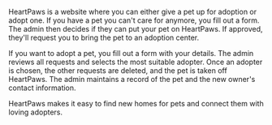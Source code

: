 HeartPaws is a website where you can either give a pet up for adoption or adopt one. If you have a pet you can't care for anymore, you fill out a form. The admin then decides if they can put your pet on HeartPaws. If approved, they'll request you to bring the pet to an adoption center.

If you want to adopt a pet, you fill out a form with your details. The admin reviews all requests and selects the most suitable adopter. Once an adopter is chosen, the other requests are deleted, and the pet is taken off HeartPaws. The admin maintains a record of the pet and the new owner's contact information.

HeartPaws makes it easy to find new homes for pets and connect them with loving adopters.
